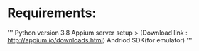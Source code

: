 # Requirements:
'''
  Python version 3.8
  Appium server setup 
      > (Download link : http://appium.io/downloads.html)
  Andriod SDK(for emulator)
'''
